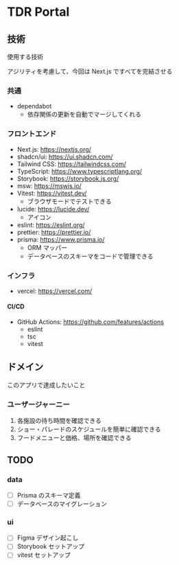 # TDR Portal

## 技術

使用する技術

アジリティを考慮して、今回は Next.js ですべてを完結させる

### 共通

- dependabot
  - 依存関係の更新を自動でマージしてくれる

### フロントエンド

- Next.js: https://nextjs.org/
- shadcn/ui: https://ui.shadcn.com/
- Tailwind CSS: https://tailwindcss.com/
- TypeScript: https://www.typescriptlang.org/
- Storybook: https://storybook.js.org/
- msw: https://mswjs.io/
- Vitest: https://vitest.dev/
  - ブラウザモードでテストできる
- lucide: https://lucide.dev/
  - アイコン
- eslint: https://eslint.org/
- prettier: https://prettier.io/
- prisma: https://www.prisma.io/
  - ORM マッパー
  - データベースのスキーマをコードで管理できる

### インフラ

- vercel: https://vercel.com/

#### CI/CD

- GitHub Actions: https://github.com/features/actions
  - eslint
  - tsc
  - vitest

## ドメイン

このアプリで達成したいこと

### ユーザージャーニー

1. 各施設の待ち時間を確認できる
2. ショー・パレードのスケジュールを簡単に確認できる
3. フードメニューと価格、場所を確認できる

## TODO

### data

- [ ] Prisma のスキーマ定義
- [ ] データベースのマイグレーション

### ui

- [ ] Figma デザイン起こし
- [ ] Storybook セットアップ
- [ ] vitest セットアップ
